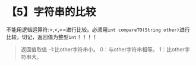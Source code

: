 # 【5】字符串的比较
不能用逻辑运算符:>,<,==进行比较。必须用`int compareTO(String other)`进行比较，切记，返回值为整型`int`！！！！
> 返回值取值
> -1:比other字符串小。
> 0：与other字符串相等。
> 1：比other字符串大。